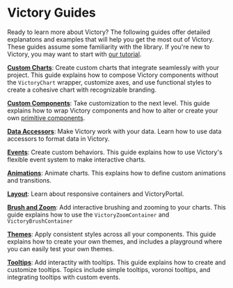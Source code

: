 # Victory Guides

Ready to learn more about Victory? The following guides offer detailed explanatons and examples that will help you get the most out of Victory. These guides assume some familiarity with the library. If you're new to Victory, you may want to start with [our tutorial].

**[Custom Charts]**:
Create custom charts that integrate seamlessly with your project. This guide explains how to compose Victory components without the `VictoryChart` wrapper, customize axes, and use functional styles to create a cohesive chart with recognizable branding.

**[Custom Components]**:
Take customization to the next level. This guide explains how to wrap Victory components and how to alter or create your own [primitive components].

**[Data Accessors]**:
Make Victory work with your data. Learn how to use data accessors to format data in Victory.

**[Events]**:
Create custom behaviors. This guide explains how to use Victory's flexible event system to make interactive charts.

**[Animations]**:
Animate charts. This explains how to define custom animations and transitions.

**[Layout]**:
Learn about responsive containers and VictoryPortal.

**[Brush and Zoom]**:
Add interactive brushing and zooming to your charts. This guide explains how to use the `VictoryZoomContainer` and `VictoryBrushContainer`

**[Themes]**:
Apply consistent styles across all your components. This guide explains how to create your own themes, and includes a playground where you can easily test your own themes.

**[Tooltips]**:
Add interactity with tooltips. This guide explains how to create and customize tooltips. Topics include simple tooltips, voronoi tooltips, and integrating tooltips with custom events.


[our tutorial]: https://formidable.com/open-source/victory/docs
[Custom Components]: https://formidable.com/open-source/victory/guides/custom-components
[primitive components]: https://formidable.com/open-source/victory/docs/primitive-components
[Data Accessors]: https://formidable.com/open-source/victory/guides/data-accessors
[Events]: https://formidable.com/open-source/victory/guides/events
[Animations]: https://formidable.com/open-source/victory/guides/animations
[Layout]: https://formidable.com/open-source/victory/guides/layout
[Custom Charts]: https://formidable.com/open-source/victory/guides/custom-charts
[Themes]: https://formidable.com/open-source/victory/guides/themes
[Tooltips]: https://formidable.com/open-source/victory/guides/tooltips
[Brush and Zoom]: https://formidable.com/open-source/victory/guides/brush-and-zoom

